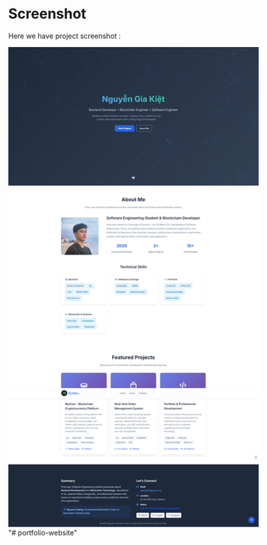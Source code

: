 # Screenshot
Here we have project screenshot :

![screenshot](screenshot.png)"# portfolio-website" 
